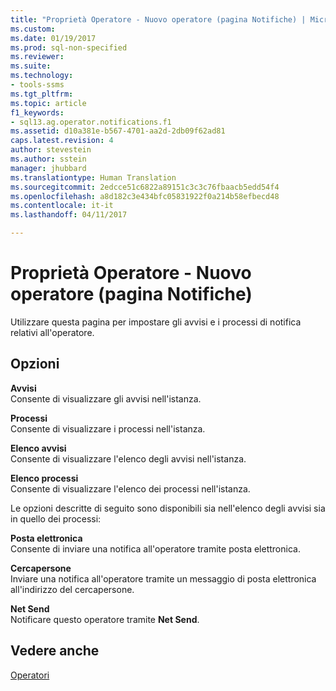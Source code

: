 ```yaml
---
title: "Proprietà Operatore - Nuovo operatore (pagina Notifiche) | Microsoft Docs"
ms.custom: 
ms.date: 01/19/2017
ms.prod: sql-non-specified
ms.reviewer: 
ms.suite: 
ms.technology:
- tools-ssms
ms.tgt_pltfrm: 
ms.topic: article
f1_keywords:
- sql13.ag.operator.notifications.f1
ms.assetid: d10a381e-b567-4701-aa2d-2db09f62ad81
caps.latest.revision: 4
author: stevestein
ms.author: sstein
manager: jhubbard
ms.translationtype: Human Translation
ms.sourcegitcommit: 2edcce51c6822a89151c3c3c76fbaacb5edd54f4
ms.openlocfilehash: a8d182c3e434bfc05831922f0a214b58efbecd48
ms.contentlocale: it-it
ms.lasthandoff: 04/11/2017

---
```

# <a name="operator-properties---new-operator-notifications-page"></a>Proprietà Operatore - Nuovo operatore (pagina Notifiche)
Utilizzare questa pagina per impostare gli avvisi e i processi di notifica relativi all'operatore.  
  
## <a name="options"></a>Opzioni  
**Avvisi**  
Consente di visualizzare gli avvisi nell'istanza.  
  
**Processi**  
Consente di visualizzare i processi nell'istanza.  
  
**Elenco avvisi**  
Consente di visualizzare l'elenco degli avvisi nell'istanza.  
  
**Elenco processi**  
Consente di visualizzare l'elenco dei processi nell'istanza.  
  
Le opzioni descritte di seguito sono disponibili sia nell'elenco degli avvisi sia in quello dei processi:  
  
**Posta elettronica**  
Consente di inviare una notifica all'operatore tramite posta elettronica.  
  
**Cercapersone**  
Inviare una notifica all'operatore tramite un messaggio di posta elettronica all'indirizzo del cercapersone.  
  
**Net Send**  
Notificare questo operatore tramite **Net Send**.  
  
## <a name="see-also"></a>Vedere anche  
[Operatori](../../ssms/agent/operators.md)  
  

